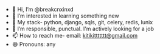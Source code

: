 - 👋 Hi, I’m @breakcnxinxd
- 👀 I’m interested in learning something new
- 🌱 My stack- python, django, sqls, git, celery, redis, lunix
- 💞️ I’m responsible, punctual. I'm actively looking for a job
- 📫 How to reach me- email: kitikittttttt@gmail.com
- 😄 Pronouns: any
